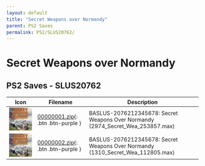 ```yaml
---
layout: default
title: "Secret Weapons over Normandy"
parent: PS2 Saves
permalink: PS2/SLUS20762/
---
```

# Secret Weapons over Normandy

## PS2 Saves - SLUS20762

| Icon | Filename | Description |
|------|----------|-------------|
| ![Secret Weapons over Normandy](icon0.png) | [00000001.zip](00000001.zip){: .btn .btn-purple } | BASLUS-2076212345678: Secret Weapons Over Normandy (2974_Secret_Wea_253857.max) |
| ![Secret Weapons over Normandy](icon0.png) | [00000002.zip](00000002.zip){: .btn .btn-purple } | BASLUS-2076212345678: Secret Weapons Over Normandy (1310_Secret_Wea_112805.max) |
